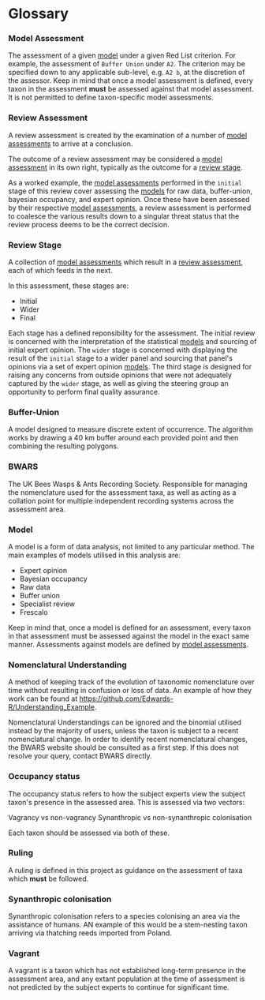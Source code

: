 # Glossary

### Model Assessment
The assessment of a given [model](#model) under a given Red List criterion. For example, the assessment of `Buffer Union` under `A2`. The criterion may be specified down to any applicable sub-level, e.g. `A2 b`, at the discretion of the assessor. Keep in mind that once a model assessment is defined, every taxon in the assessment **must** be assessed against that model assessment. It is not permitted to define taxon-specific model assessments.

### Review Assessment
A review assessment is created by the examination of a number of [model assessments](#model-assessment) to arrive at a conclusion.

The outcome of a review assessment may be considered a [model assessment](#model-assessment) in its own right, typically as the outcome for a [review stage](#review-stage).

As a worked example, the [model assessments](#model-assessment) performed in the `initial` stage of this review cover assessing the [models](#model) for raw data, buffer-union, bayesian occupancy, and expert opinion. Once these have been assessed by their respective [model assessments](#model-assessment), a review assessment is performed to coalesce the various results down to a singular threat status that the review process deems to be the correct decision.

### Review Stage
A collection of [model assessments](#model-assessment) which result in a [review assessment](#review-assessment), each of which feeds in the next.

In this assessment, these stages are:
- Initial
- Wider
- Final

Each stage has a defined reponsibility for the assessment. The initial review is concerned with the interpretation of the statistical [models](#model) and sourcing of initial expert opinion. The `wider` stage is concerned with displaying the result of the `initial` stage to a wider panel and sourcing that panel's opinions via a set of expert opinion [models](#model). The third stage is designed for raising any concerns from outside opinions that were not adequately captured by the `wider` stage, as well as giving the steering group an opportunity to perform final quality assurance.

### Buffer-Union
A model designed to measure discrete extent of occurrence. The algorithm works by drawing a 40 km buffer around each provided point and then combining the resulting polygons.

### BWARS
The UK Bees Wasps & Ants Recording Society. Responsible for managing the nomenclature used for the assessment taxa, as well as acting as a collation point for multiple independent recording systems across the assessment area.

### Model
A model is a form of data analysis, not limited to any particular method. The main examples of models utilised in this analysis are:

- Expert opinion
- Bayesian occupancy
- Raw data
- Buffer union
- Specialist review
- Frescalo

Keep in mind that, once a model is defined for an assessment, every taxon in that assessment must be assessed against the model in the exact same manner. Assessments against models are defined by [model assessments](#model-assessment).

### Nomenclatural Understanding
A method of keeping track of the evolution of taxonomic nomenclature over time without resulting in confusion or loss of data. An example of how they work can be found at https://github.com/Edwards-R/Understanding_Example.

Nomenclatural Understandings can be ignored and the binomial utilised instead by the majority of users, unless the taxon is subject to a recent nomenclatural change. In order to identify recent nomenclatural changes, the BWARS website should be consulted as a first step. If this does not resolve your query, contact BWARS directly.

### Occupancy status
The occupancy status refers to how the subject experts view the subject taxon's presence in the assessed area. This is assessed via two vectors:

Vagrancy vs non-vagrancy
Synanthropic vs non-synanthropic colonisation

Each taxon should be assessed via both of these.

### Ruling
A ruling is defined in this project as guidance on the assessment of taxa which **must** be followed.

### Synanthropic colonisation
Synanthropic colonisation refers to a species colonising an area via the assistance of humans. AN example of this would be a stem-nesting taxon arriving via thatching reeds imported from Poland.

### Vagrant
A vagrant is a taxon which has not established long-term presence in the assessment area, and any extant population at the time of assessment is not predicted by the subject experts to continue for significant time.

